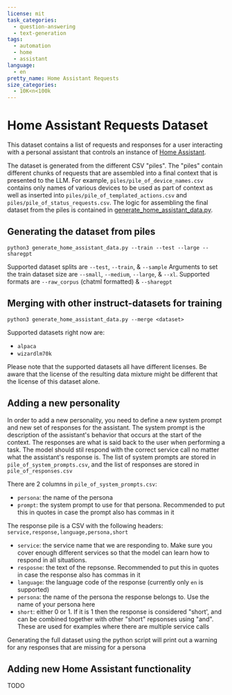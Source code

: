 ```yaml
---
license: mit
task_categories:
  - question-answering
  - text-generation
tags:
  - automation
  - home
  - assistant
language:
  - en
pretty_name: Home Assistant Requests
size_categories:
  - 10K<n<100k
---
```


# Home Assistant Requests Dataset

This dataset contains a list of requests and responses for a user interacting with a personal assistant that controls an instance of [Home Assistant](https://www.home-assistant.io/).

The dataset is generated from the different CSV "piles". The "piles" contain different chunks of requests that are assembled into a final context that is presented to the LLM. For example, `piles/pile_of_device_names.csv` contains only names of various devices to be used as part of context as well as inserted into `piles/pile_of_templated_actions.csv` and `piles/pile_of_status_requests.csv`. The logic for assembling the final dataset from the piles is contained in [generate_home_assistant_data.py](./generate_home_assistant_data.py).

## Generating the dataset from piles

`python3 generate_home_assistant_data.py --train --test --large --sharegpt`

Supported dataset splits are `--test`, `--train`, & `--sample`
Arguments to set the train dataset size are `--small`, `--medium`, `--large`, & `--xl`.
Supported formats are `--raw_corpus` (chatml formatted) & `--sharegpt`

## Merging with other instruct-datasets for training

`python3 generate_home_assistant_data.py --merge <dataset>`

Supported datasets right now are: 
- `alpaca`
- `wizardlm70k`

Please note that the supported datasets all have different licenses. Be aware that the license of the resulting data mixture might be different that the license of this dataset alone.

## Adding a new personality
In order to add a new personality, you need to define a new system prompt and new set of responses for the assistant. The system prompt is the description of the assistant's behavior that occurs at the start of the context. The responses are what is said back to the user when performing a task. The model should stil respond with the correct service call no matter what the assistant's response is. The list of system prompts are stored in `pile_of_system_prompts.csv`, and the list of responses are stored in `pile_of_responses.csv`

There are 2 columns in `pile_of_system_prompts.csv`:
- `persona`: the name of the persona
- `prompt`: the system prompt to use for that persona. Recommended to put this in quotes in case the prompt also has commas in it

The response pile is a CSV with the following headers: `service,response,language,persona,short`
- `service`: the service name that we are responding to. Make sure you cover enough different services so that the model can learn how to respond in all situations.
- `resposne`: the text of the repsonse. Recommended to put this in quotes in case the response also has commas in it
- `language`: the language code of the response (currently only `en` is supported)
- `persona`: the name of the persona the response belongs to. Use the name of your persona here
- `short`: either 0 or 1. If it is 1 then the response is considered "short', and can be combined together with other "short" repsonses using "and". These are used for examples where there are multiple service calls

Generating the full dataset using the python script will print out a warning for any responses that are missing for a persona

## Adding new Home Assistant functionality
TODO
<!-- In order to add new home assistant device types, you will need to add data to a handful of piles, as well as make small modifications to the `generate_home_assistant_data.py` script.
1. Add 15-30 new device names with the new type to the `pile_of_device_names.csv`. This should be an entity_id and a 'friendly name'
2. Add 
 -->

